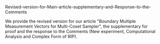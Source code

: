 Revised-version-for-Main-article-supplementary-and-Response-to-the-Comments

We provide the revised version for our article "Boundary Multiple Measurement Vectors for Multi-Coset Sampler", the supplementary for proof and the response to the Comments (New experiment, Computational Analysis and Complex Form of RIP).

